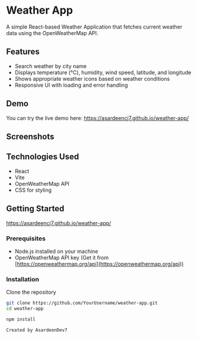 # Weather App

A simple React-based Weather Application that fetches current weather data using the OpenWeatherMap API.

## Features

- Search weather by city name
- Displays temperature (°C), humidity, wind speed, latitude, and longitude
- Shows appropriate weather icons based on weather conditions
- Responsive UI with loading and error handling

## Demo

You can try the live demo here: https://asardeencj7.github.io/weather-app/

## Screenshots

## Technologies Used

- React
- Vite
- OpenWeatherMap API
- CSS for styling

## Getting Started

https://asardeencj7.github.io/weather-app/

### Prerequisites

- Node.js installed on your machine
- OpenWeatherMap API key (Get it from [https://openweathermap.org/api](https://openweathermap.org/api))

### Installation

Clone the repository

```bash
git clone https://github.com/YourUsername/weather-app.git
cd weather-app

npm install

Created by AsardeenDev7


```

